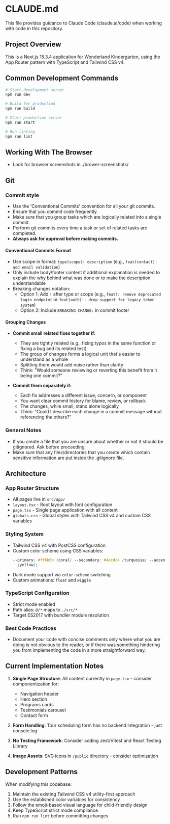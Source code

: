 # CLAUDE.md

This file provides guidance to Claude Code (claude.ai/code) when working with code in this repository.

## Project Overview

This is a Next.js 15.3.4 application for Wonderland Kindergarten, using the App Router pattern with TypeScript and Tailwind CSS v4.

## Common Development Commands

```bash
# Start development server
npm run dev

# Build for production
npm run build

# Start production server
npm run start

# Run linting
npm run lint
```

## Working With The Browser

- Look for browser screenshots in ./brower-screenshots/

## Git

### Commit style

- Use the 'Conventional Commits' convention for all your git commits.
- Ensure that you commit code frequently.
- Make sure that you group tasks which are logically related into a single commit.
- Perform git commits every time a task or set of related tasks are completed.
- **Always ask for approval before making commits.**

#### Conventional Commits Format

- Use scope in format: `type(scope): description` (e.g., `feat(contact): add email validation`)
- Only include body/footer content if additional explanation is needed to explain the why behind what was done or to make the description understandable
- Breaking changes notation:
  - Option 1: Add `!` after type or scope (e.g., `feat!: remove deprecated login endpoint` or `feat(auth)!: drop support for legacy token system`)
  - Option 2: Include `BREAKING CHANGE:` in commit footer

#### Grouping Changes

- **Commit small related fixes together if:**
  - They are tightly related (e.g., fixing typos in the same function or fixing a bug and its related test)
  - The group of changes forms a logical unit that's easier to understand as a whole
  - Splitting them would add noise rather than clarity
  - Think: "Would someone reviewing or reverting this benefit from it being one commit?"

- **Commit them separately if:**
  - Each fix addresses a different issue, concern, or component
  - You want clear commit history for blame, review, or rollback
  - The changes, while small, stand alone logically
  - Think: "Could I describe each change in a commit message without referencing the others?"

### General Notes

- If you create a file that you are unsure about whether or not it should be gitignored. Ask before proceeding.
- Make sure that any files/directories that you create which contain sensitive information are put inside the .gitignore file.

## Architecture

### App Router Structure

- All pages live in `src/app/`
- `layout.tsx` - Root layout with font configuration
- `page.tsx` - Single page application with all content
- `globals.css` - Global styles with Tailwind CSS v4 and custom CSS variables

### Styling System

- Tailwind CSS v4 with PostCSS configuration
- Custom color scheme using CSS variables:
  ```css
  --primary: #ff6b6b (coral) --secondary: #4ecdc4 (turquoise) --accent: #ffe66d
    (yellow);
  ```
- Dark mode support via `color-scheme` switching
- Custom animations: `float` and `wiggle`

### TypeScript Configuration

- Strict mode enabled
- Path alias: `@/*` maps to `./src/*`
- Target ES2017 with bundler module resolution

### Best Code Practices

- Document your code with concise comments only where what you are doing is not obvious to the reader, or if there was something hindering you from implementing the code in a more straightforward way.

## Current Implementation Notes

1. **Single Page Structure**: All content currently in `page.tsx` - consider componentization for:
   - Navigation header
   - Hero section
   - Programs cards
   - Testimonials carousel
   - Contact form

2. **Form Handling**: Tour scheduling form has no backend integration - just console.log

3. **No Testing Framework**: Consider adding Jest/Vitest and React Testing Library

4. **Image Assets**: SVG icons in `/public` directory - consider optimization

## Development Patterns

When modifying this codebase:

1. Maintain the existing Tailwind CSS v4 utility-first approach
2. Use the established color variables for consistency
3. Follow the emoji-based visual language for child-friendly design
4. Keep TypeScript strict mode compliance
5. Run `npm run lint` before committing changes
